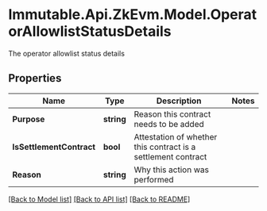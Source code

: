 # Immutable.Api.ZkEvm.Model.OperatorAllowlistStatusDetails
The operator allowlist status details

## Properties

Name | Type | Description | Notes
------------ | ------------- | ------------- | -------------
**Purpose** | **string** | Reason this contract needs to be added | 
**IsSettlementContract** | **bool** | Attestation of whether this contract is a settlement contract | 
**Reason** | **string** | Why this action was performed | 

[[Back to Model list]](../README.md#documentation-for-models) [[Back to API list]](../README.md#documentation-for-api-endpoints) [[Back to README]](../README.md)

